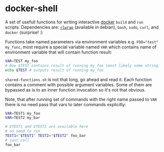# docker-shell

A set of usefull functions for writing interactive [docker](https://www.docker.com/) `build` and `run` scripts.
Dependencies are: [`rlwrap`](http://utopia.knoware.nl/~hlub/uck/rlwrap/#rlwrap) (available in debian), `bash`, `sudo`, `curl`, and `docker` (surprise! :)

Functions take named parameters via environment variables e.g. `FOO="test" my_func`, 
most require a special variable named `VAR` which contains name of environment 
variable that will contain function result:

```bash
VAR=TEST my_foo
# Now $TEST contains result of running my_foo (most likely some string)
echo $TEST # outputs result of running my_foo
```

`shared-functions.sh` is not that long, go ahead and read it. Each function contains 
a comment with possible argument variables. Some of them are bypassed as is to an 
inner function invocation so it's not that obvious.

Note, that after running set of commands with the right name passed to `VAR` there is 
no need pass that vars to later commands explicitly:
```bash
VAR=TEST1 my_foo
VAR=TEST2 my_bar

# $TEST1 and $TEST2 are available here
# no need to run
TEST1="$TEST1" TEST2="$TEST2" foo_bar
# just call
foo_bar
```
